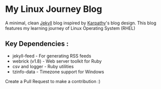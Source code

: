 # My Linux Journey Blog

A minimal, clean [Jekyll](https://jekyllrb.com/) blog inspired by [Karpathy](https://karpathy.ai/)'s blog design. This blog features my learning journey of Linux Operating System (RHEL)

## Key Dependencies :

- jekyll-feed - For generating RSS feeds
- webrick (v1.8) - Web server toolkit for Ruby
- csv and logger - Ruby utilities
- tzinfo-data - Timezone support for Windows


Create a Pull Request to make a contribution :)
